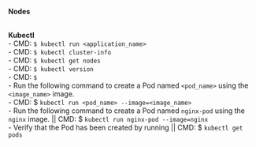 



**Nodes**

<br>**Kubectl**
<br>- CMD: ```$ kubectl run <application_name>```
<br>- CMD: ```$ kubectl cluster-info```
<br>- CMD: ```$ kubectl get nodes```
<br>- CMD: ```$ kubectl version```
<br>- CMD: ```$ ```
<br>- Run the following command to create a Pod named ```<pod_name>``` using the ```<image_name>``` image. <br>- CMD: $ ```kubectl run <pod_name> --image=<image_name>```
<br>- Run the following command to create a Pod named ```nginx-pod``` using the ```nginx``` image. || CMD: $ ```kubectl run nginx-pod --image=nginx```
<br>- Verify that the Pod has been created by running || CMD: $ ```kubectl get pods```
